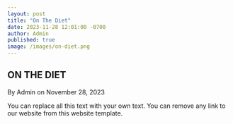 ```yaml
---
layout: post
title: "On The Diet"
date: 2023-11-28 12:01:00 -0700
author: Admin
published: true
image: /images/on-diet.png
---
```

<h2>ON THE DIET</h2>
<div>
<span>By Admin on November 28, 2023</span>
</div>
<p>You can replace all this text with your own text. You can remove any link to our website from this website template.</p>


